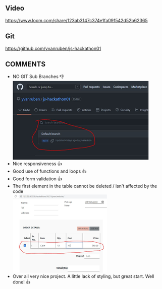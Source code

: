 ## Video ##
https://www.loom.com/share/123ab3147c374e1fa09f542d52b62365

## Git ##
https://github.com/yvanruben/js-hackathon01

## COMMENTS ##
- NO GIT Sub Branches :-1:
  <div>
    <img style="height: 250px; width: auto; margin: 0;" src="no-sub-branches.jpg"/>
  </div>
- Nice responsiveness :+1:
- Good use of functions and loops :+1:
- Good form validation :+1:
- The first element in the table cannot be deleted / isn't affected by the code
  <div>
    <img style="height: 250px; width: auto; margin: 0;" src="first-element.jpg"/>
  </div>
- Over all very nice project. A little lack of styling, but great start. Well done! :+1:
